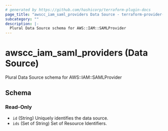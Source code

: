 ```yaml
---
# generated by https://github.com/hashicorp/terraform-plugin-docs
page_title: "awscc_iam_saml_providers Data Source - terraform-provider-awscc"
subcategory: ""
description: |-
  Plural Data Source schema for AWS::IAM::SAMLProvider
---
```


# awscc_iam_saml_providers (Data Source)

Plural Data Source schema for AWS::IAM::SAMLProvider



<!-- schema generated by tfplugindocs -->
## Schema

### Read-Only

- `id` (String) Uniquely identifies the data source.
- `ids` (Set of String) Set of Resource Identifiers.
